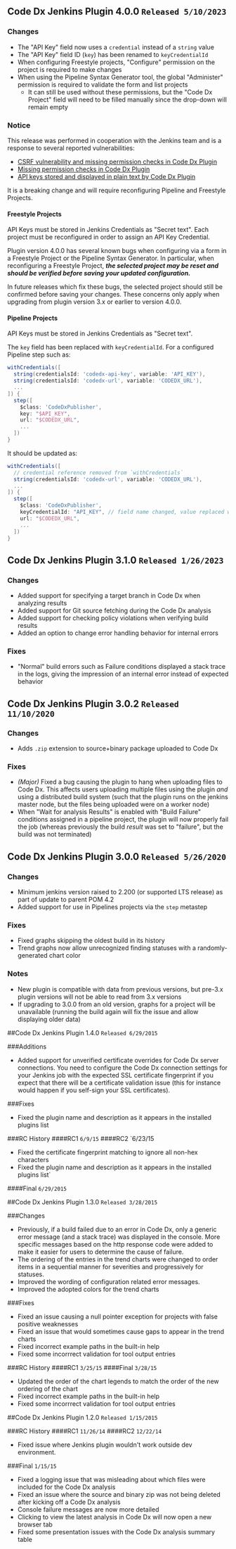 ## Code Dx Jenkins Plugin 4.0.0 `Released 5/10/2023`

### Changes
- The "API Key" field now uses a `credential` instead of a `string` value
- The "API Key" field ID (`key`) has been renamed to `keyCredentialId`
- When configuring Freestyle projects, "Configure" permission on the project is required to make changes
- When using the Pipeline Syntax Generator tool, the global "Administer" permission is required to validate the form and list projects
  - It can still be used without these permissions, but the "Code Dx Project" field will need to be filled manually since the drop-down will remain empty

### Notice

This release was performed in cooperation with the Jenkins team and is a response to several reported vulnerabilities:

- [CSRF vulnerability and missing permission checks in Code Dx Plugin](https://www.jenkins.io/security/advisory/2023-05-16/#SECURITY-3118)
- [Missing permission checks in Code Dx Plugin](https://www.jenkins.io/security/advisory/2023-05-16/#SECURITY-3145)
- [API keys stored and displayed in plain text by Code Dx Plugin](https://www.jenkins.io/security/advisory/2023-05-16/#SECURITY-3146)

It is a breaking change and will require reconfiguring Pipeline and Freestyle Projects.

#### Freestyle Projects

API Keys must be stored in Jenkins Credentials as "Secret text". Each project must be reconfigured in order to assign an API Key Credential.

Plugin version 4.0.0 has several known bugs when configuring via a form in a Freestyle Project or the Pipeline Syntax Generator. In particular, when reconfiguring a Freestyle Project, **_the selected project may be reset and should be verified before saving your updated configuration._**

In future releases which fix these bugs, the selected project should still be confirmed before saving your changes. These concerns only apply when upgrading from plugin version 3.x or earlier to version 4.0.0.

#### Pipeline Projects

API Keys must be stored in Jenkins Credentials as "Secret text".

The `key` field has been replaced with `keyCredentialId`. For a configured Pipeline step such as:

```groovy
withCredentials([
  string(credentialsId: 'codedx-api-key', variable: 'API_KEY'),
  string(credentialsId: 'codedx-url', variable: 'CODEDX_URL'),
  ...
]) {
  step([
    $class: 'CodeDxPublisher',
    key: "$API_KEY",
    url: "$CODEDX_URL",
    ...
  ])
}
```

It should be updated as:

```groovy
withCredentials([
  // credential reference removed from `withCredentials`
  string(credentialsId: 'codedx-url', variable: 'CODEDX_URL'),
  ...
]) {
  step([
    $class: 'CodeDxPublisher',
    keyCredentialId: "API_KEY", // field name changed, value replaced with direct credential ID
    url: "$CODEDX_URL",
    ...
  ])
}
```

## Code Dx Jenkins Plugin 3.1.0 `Released 1/26/2023`

### Changes
- Added support for specifying a target branch in Code Dx when analyzing results
- Added support for Git source fetching during the Code Dx analysis
- Added support for checking policy violations when verifying build results
- Added an option to change error handling behavior for internal errors

### Fixes
- "Normal" build errors such as Failure conditions displayed a stack trace in the logs, giving the impression of an internal error instead of expected behavior

## Code Dx Jenkins Plugin 3.0.2 `Released 11/10/2020`

### Changes
- Adds `.zip` extension to source+binary package uploaded to Code Dx

### Fixes
- *(Major)* Fixed a bug causing the plugin to hang when uploading files to Code Dx. This affects users uploading multiple files using the plugin _and_ using a distributed build system (such that the plugin runs on the jenkins master node, but the files being uploaded were on a worker node)
- When "Wait for analysis Results" is enabled with "Build Failure" conditions assigned in a pipeline project, the plugin will now properly fail the job (whereas previously the build _result_ was set to "failure", but the build was not terminated)

## Code Dx Jenkins Plugin 3.0.0 `Released 5/26/2020`

### Changes
- Minimum jenkins version raised to 2.200 (or supported LTS release) as part of update to parent POM 4.2
- Added support for use in Pipelines projects via the `step` metastep

### Fixes
- Fixed graphs skipping the oldest build in its history
- Trend graphs now allow unrecognized finding statuses with a randomly-generated chart color

### Notes
- New plugin is compatible with data from previous versions, but pre-3.x plugin versions will not be able to read from 3.x versions
- If upgrading to 3.0.0 from an old version, graphs for a project will be unavailable (running the build again will fix the issue and allow displaying older data)

##Code Dx Jenkins Plugin 1.4.0 `Released 6/29/2015`

###Additions
- Added support for unverified certificate overrides for Code Dx server connections. You need to configure the Code Dx connection settings for your Jenkins job with the expected SSL certificate fingerprint if you expect that there will be a certificate validation issue (this for instance would happen if you self-sign your SSL certificates).

###Fixes
- Fixed the plugin name and description as it appears in the installed plugins list

###RC History
####RC1 `6/9/15`
####RC2 `6/23/15
- Fixed the certificate fingerprint matching to ignore all non-hex characters
- Fixed the plugin name and description as it appears in the installed plugins list`

####Final `6/29/2015`

##Code Dx Jenkins Plugin 1.3.0 `Released 3/28/2015`

###Changes
- Previously, if a build failed due to an error in Code Dx, only a generic error message (and a stack trace) was displayed in the console. More specific messages based on the http response code were added to make it easier for users to determine the cause of failure.
- The ordering of the entries in the trend charts were changed to order items in a sequential manner for severities and progressively for statuses.
- Improved the wording of configuration related error messages.
- Improved the adopted colors for the trend charts

###Fixes
- Fixed an issue causing a null pointer exception for projects with false positive weaknesses
- Fixed an issue that would sometimes cause gaps to appear in the trend charts
- Fixed incorrect example paths in the built-in help
- Fixed some incorrrect validation for tool output entries

###RC History
####RC1 `3/25/15`
####Final `3/28/15`
- Updated the order of the chart legends to match the order of the new ordering of the chart
- Fixed incorrect example paths in the built-in help
- Fixed some incorrrect validation for tool output entries

##Code Dx Jenkins Plugin 1.2.0 `Released 1/15/2015`

###RC History
####RC1 `11/26/14`
####RC2 `12/22/14`
- Fixed issue where Jenkins plugin wouldn't work outside dev environment.

###Final `1/15/15`
- Fixed a logging issue that was misleading about which files were included for the Code Dx analysis
- Fixed an issue where the source and binary zip was not being deleted after kicking off a Code Dx analysis
- Console failure messages are now more detailed
- Clicking to view the latest analysis in Code Dx will now open a new browser tab
- Fixed some presentation issues with the Code Dx analysis summary table
